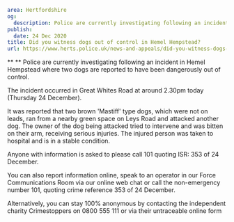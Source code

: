 ```yaml
area: Hertfordshire
og:
  description: Police are currently investigating following an incident in Hemel Hempstead where two dogs are reported to have been dangerously out of control.
publish:
  date: 24 Dec 2020
title: Did you witness dogs out of control in Hemel Hempstead?
url: https://www.herts.police.uk/news-and-appeals/did-you-witness-dogs-out-of-control-in-hemel-hempstead-231220
```

** ** Police are currently investigating following an incident in Hemel Hempstead where two dogs are reported to have been dangerously out of control.

The incident occurred in Great Whites Road at around 2.30pm today (Thursday 24 December).

It was reported that two brown 'Mastiff' type dogs, which were not on leads, ran from a nearby green space on Leys Road and attacked another dog. The owner of the dog being attacked tried to intervene and was bitten on their arm, receiving serious injuries. The injured person was taken to hospital and is in a stable condition.

Anyone with information is asked to please call 101 quoting ISR: 353 of 24 December.

You can also report information online, speak to an operator in our Force Communications Room via our online web chat or call the non-emergency number 101, quoting crime reference 353 of 24 December.

Alternatively, you can stay 100% anonymous by contacting the independent charity Crimestoppers on 0800 555 111 or via their untraceable online form
